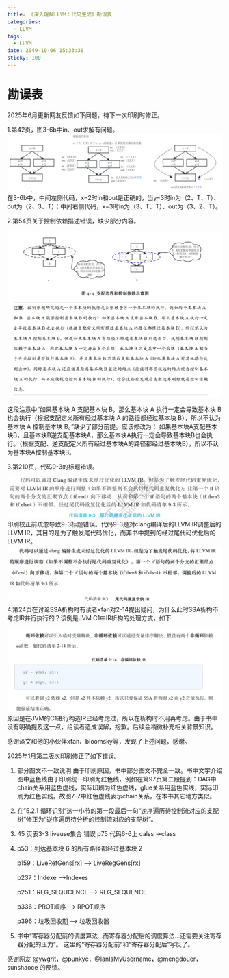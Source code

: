 ```yaml
---
title: 《深入理解LLVM：代码生成》勘误表
categories:
  - LLVM
tags:
  - LLVM
date: 2049-10-06 15:33:38
sticky: 100
---
```

# 勘误表

2025年6月更新网友反馈如下问题，待下一次印刷时修正。

1.第42页，图3-6b中in、out求解有问题。
![](llvm-cg-errata/17499581954471.jpg)
在3-6b中，中间左侧代码，x=2时in和out是正确的，当y=3时in为（2、T、T）、out为（2、3、T）；中间右侧代码，x=3时in为（3、T、T）、out为（3、2、T）。

2.第54页关于控制依赖描述错误，缺少部分内容。

![](llvm-cg-errata/17499581411514.jpg)

这段注意中“如果基本块 A 支配基本块 B，那么基本块 A 执行一定会导致基本块 B 也会执行（根据支配定义所有经过基本块 A 的路径都经过基本块 B），所以不认为基本块 A 控制基本块 B。”缺少了部分前提。应该修改为：
如果基本块A支配基本块B，且基本块B逆支配基本块A，那么基本块A执行一定会导致基本块B也会执行。（根据支配、逆支配定义所有经过基本块A的路径都经过基本块B），所以不认为基本块A控制基本块B。


3.第210页，代码9-3的标题错误。

![](llvm-cg-errata/17499583960826.jpg)
印刷校正前疏忽导致9-3标题错误。代码9-3是对clang编译后的LLVM IR调整后的LLVM IR，其目的是为了触发尾代码优化，而非书中提到的经过尾代码优化后的LLVM IR。
![](llvm-cg-errata/17499584262522.jpg)
4.第24页在讨论SSA析构时有读者xfan对2-14提出疑问，为什么此时SSA析构不考虑IR并行执行的？该例是JVM C1中IR析构的处理方式，如下


![](llvm-cg-errata/17499665831153.jpg)
原因是在JVM的C1进行构造IR已经考虑过，所以在析构时不用再考虑。由于书中没有明确提及这一点，给读者造成误解，抱歉。后续会稍微补充相关背景知识。

感谢泽文和他的小伙伴xfan、bloomsky等，发现了上述问题，感谢。

2025年1月第二版次印刷修正了如下错误。

1. 部分图文不一致说明
由于印刷原因，书中部分图文不完全一致。书中文字介绍图中蓝色线由于印刷统一印刷为红色线，例如在第97页第二段提到：DAG中chain关系用蓝色虚线，实际印刷为红色虚线，glue关系用蓝色实线，实际印刷为红色实线。故图7-7中红色虚线表示chain关系，在本书其它地方类似。

2. 在”5.2.1 循环识别“这一小节的第一段最后一句“逆序遍历待控制流对应的支配树”修正为“逆序遍历待分析的控制流对应的支配树”。

3. 45 页表3-3 liveuse集合 错误
   p75 代码6-6上 calss ->class
4. p53：到达基本块 6 的所有路径都经过基本块 2

    p159：LiveRefGens[rx] --> LiveRegGens[rx]

    p237：Indexe -->Indexes

     p251：REG_SEQUCENCE --> REG_SEQUENCE

     p336：PROT顺序 --> RPOT顺序

    p396：垃圾回收期 --> 垃圾回收器

5. 书中“寄存器分配前的调度算法...而寄存器分配后的调度算法...还需要关注寄存器分配的压力”。
这里的“寄存器分配前”和“寄存器分配后”写反了。

感谢网友 @ywgrit，@punkyc，@IanIsMyUsername，@mengdouer，sunshaoce 的反馈。
<!-- more -->
